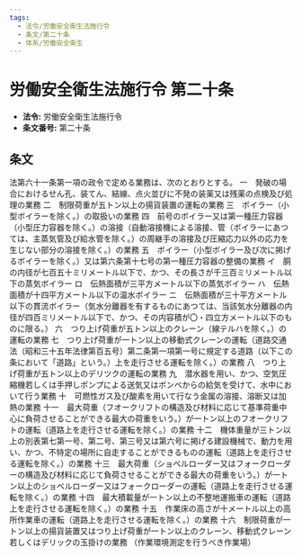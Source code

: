 ```yaml
---
tags:
  - 法令/労働安全衛生法施行令
  - 条文/第二十条
  - 体系/労働安全衛生
---
```

# 労働安全衛生法施行令 第二十条

- **法令:** 労働安全衛生法施行令
- **条文番号:** 第二十条

## 条文
法第六十一条第一項の政令で定める業務は、次のとおりとする。
一　発破の場合におけるせん孔、装てん、結線、点火並びに不発の装薬又は残薬の点検及び処理の業務
二　制限荷重が五トン以上の揚貨装置の運転の業務
三　ボイラー（小型ボイラーを除く。）の取扱いの業務
四　前号のボイラー又は第一種圧力容器（小型圧力容器を除く。）の溶接（自動溶接機による溶接、管（ボイラーにあつては、主蒸気管及び給水管を除く。）の周継手の溶接及び圧縮応力以外の応力を生じない部分の溶接を除く。）の業務
五　ボイラー（小型ボイラー及び次に掲げるボイラーを除く。）又は第六条第十七号の第一種圧力容器の整備の業務
イ　胴の内径が七百五十ミリメートル以下で、かつ、その長さが千三百ミリメートル以下の蒸気ボイラー
ロ　伝熱面積が三平方メートル以下の蒸気ボイラー
ハ　伝熱面積が十四平方メートル以下の温水ボイラー
ニ　伝熱面積が三十平方メートル以下の貫流ボイラー（気水分離器を有するものにあつては、当該気水分離器の内径が四百ミリメートル以下で、かつ、その内容積が〇・四立方メートル以下のものに限る。）
六　つり上げ荷重が五トン以上のクレーン（線テルハを除く。）の運転の業務
七　つり上げ荷重が一トン以上の移動式クレーンの運転（道路交通法（昭和三十五年法律第百五号）第二条第一項第一号に規定する道路（以下この条において「道路」という。）上を走行させる運転を除く。）の業務
八　つり上げ荷重が五トン以上のデリツクの運転の業務
九　潜水器を用い、かつ、空気圧縮機若しくは手押しポンプによる送気又はボンベからの給気を受けて、水中において行う業務
十　可燃性ガス及び酸素を用いて行なう金属の溶接、溶断又は加熱の業務
十一　最大荷重（フオークリフトの構造及び材料に応じて基準荷重中心に負荷させることができる最大の荷重をいう。）が一トン以上のフオークリフトの運転（道路上を走行させる運転を除く。）の業務
十二　機体重量が三トン以上の別表第七第一号、第二号、第三号又は第六号に掲げる建設機械で、動力を用い、かつ、不特定の場所に自走することができるものの運転（道路上を走行させる運転を除く。）の業務
十三　最大荷重（ショベルローダー又はフォークローダーの構造及び材料に応じて負荷させることができる最大の荷重をいう。）が一トン以上のショベルローダー又はフォークローダーの運転（道路上を走行させる運転を除く。）の業務
十四　最大積載量が一トン以上の不整地運搬車の運転（道路上を走行させる運転を除く。）の業務
十五　作業床の高さが十メートル以上の高所作業車の運転（道路上を走行させる運転を除く。）の業務
十六　制限荷重が一トン以上の揚貨装置又はつり上げ荷重が一トン以上のクレーン、移動式クレーン若しくはデリックの玉掛けの業務
（作業環境測定を行うべき作業場）


